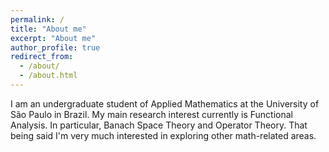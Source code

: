 ```yaml
---
permalink: /
title: "About me"
excerpt: "About me"
author_profile: true
redirect_from: 
  - /about/
  - /about.html
---
```



I am an undergraduate student of Applied Mathematics at the University of São Paulo in Brazil. My main research interest currently is Functional Analysis. In particular, Banach Space Theory and Operator Theory. That being said I'm very much interested in exploring other math-related areas.
